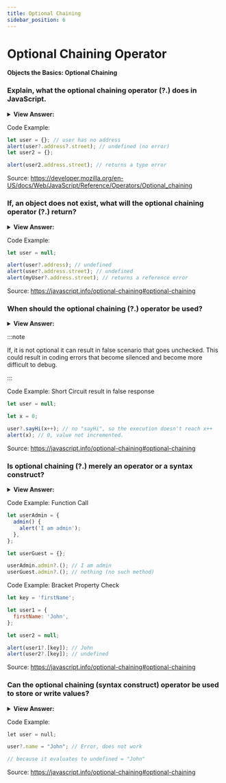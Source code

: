 ```yaml
---
title: Optional Chaining
sidebar_position: 6
---
```


# Optional Chaining Operator

**Objects the Basics: Optional Chaining**

<head>
  <title>Optional Chaining Operator - JavaScript Interview Questions & Answers</title>
  <meta charSet="utf-8" />
</head>

### Explain, what the optional chaining operator (?.) does in JavaScript.

<details>
  <summary><strong>View Answer:</strong></summary>
  <div>
  <div><strong>Interview Response:</strong> The optional chaining operator is a safe way to access nested object properties, even if an intermediate property does not exist.</div><br />
  <div><strong>Technical Response:</strong> The optional chaining operator (?.) permits reading the value of a property located deep within a chain of connected objects without having to expressly validate that each reference in the chain is valid. Optional chaining (?.) stops the evaluation if the value before (?.) is undefined or null and returns undefined.<br /><br />
  </div>
  </div>
</details>

Code Example:

```js
let user = {}; // user has no address
alert(user?.address?.street); // undefined (no error)
let user2 = {};

alert(user2.address.street); // returns a type error
```

Source: <https://developer.mozilla.org/en-US/docs/Web/JavaScript/Reference/Operators/Optional_chaining>

### If, an object does not exist, what will the optional chaining operator (?.) return?

<details>
  <summary><strong>View Answer:</strong></summary>
  <div>
  <div><strong>Interview Response:</strong> If, the object does not exist (equals null) the optional chaining operator returns undefined. This can be seen when an object is set to null. If, the object is not defined then it will result in a reference error.
</div>
  </div>
</details>

Code Example:

```js
let user = null;

alert(user?.address); // undefined
alert(user?.address.street); // undefined
alert(myUser?.address.street); // returns a reference error
```

Source: <https://javascript.info/optional-chaining#optional-chaining>

### When should the optional chaining (?.) operator be used?

<details>
  <summary><strong>View Answer:</strong></summary>
  <div>
  <div><strong>Interview Response:</strong> It should be used with then intent to handle object properties that are already known to be optional.
</div>
  </div>
</details>

:::note

If, it is not optional it can result in false scenario that goes unchecked. This could result in coding errors that become silenced and become more difficult to debug.

:::

Code Example: Short Circuit result in false response

```js
let user = null;

let x = 0;

user?.sayHi(x++); // no "sayHi", so the execution doesn't reach x++
alert(x); // 0, value not incremented.
```

Source: <https://javascript.info/optional-chaining#optional-chaining>

### Is optional chaining (?.) merely an operator or a syntax construct?

<details>
  <summary><strong>View Answer:</strong></summary>
  <div>
  <div><strong>Interview Response:</strong> Technically, it is a syntax construct, but it is commonly referred to as an operator.</div><br />
  <div><strong>Technical Response:</strong> Technically, it is a syntax construct, but it is commonly referred to as an operator. However, it is more than just an operator and can be used with functions ( ?.() ) and square brackets ( ?.[] ). For example, ?.() is used to call a function that may not exist. The ?.[] syntax also works, if we’d like to use brackets [] to access properties instead of dot (.).<br /><br />
  </div>
  </div>
</details>

Code Example: Function Call

```js
let userAdmin = {
  admin() {
    alert('I am admin');
  },
};

let userGuest = {};

userAdmin.admin?.(); // I am admin
userGuest.admin?.(); // nothing (no such method)
```

Code Example: Bracket Property Check

```js
let key = 'firstName';

let user1 = {
  firstName: 'John',
};

let user2 = null;

alert(user1?.[key]); // John
alert(user2?.[key]); // undefined
```

Source: <https://javascript.info/optional-chaining#optional-chaining>

### Can the optional chaining (syntax construct) operator be used to store or write values?

<details>
  <summary><strong>View Answer:</strong></summary>
  <div>
  <div><strong>Interview Response:</strong> No, you can use the (?.) for safe reading and deleting, but not writing. The optional chaining (?.) has no use at the left side of an assignment.
</div>
  </div>
</details>

Code Example:

```js
let user = null;

user?.name = "John"; // Error, does not work

// because it evaluates to undefined = "John"
```

Source: <https://javascript.info/optional-chaining#optional-chaining>
